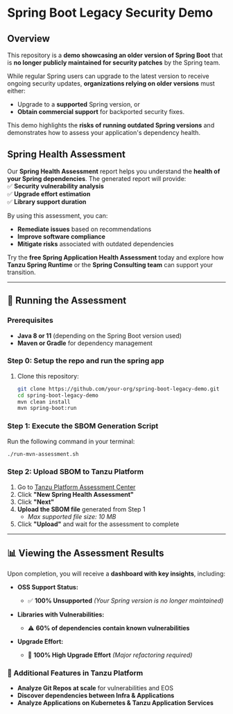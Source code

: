 # Spring Boot Legacy Security Demo  

## Overview  
This repository is a **demo showcasing an older version of Spring Boot** that is **no longer publicly maintained for security patches** by the Spring team.  

While regular Spring users can upgrade to the latest version to receive ongoing security updates, **organizations relying on older versions** must either:  
- Upgrade to a **supported** Spring version, or  
- **Obtain commercial support** for backported security fixes.  

This demo highlights the **risks of running outdated Spring versions** and demonstrates how to assess your application's dependency health.  

## Spring Health Assessment  

Our **Spring Health Assessment** report helps you understand the **health of your Spring dependencies**. The generated report will provide:  
✅ **Security vulnerability analysis**  
✅ **Upgrade effort estimation**  
✅ **Library support duration**  

By using this assessment, you can:  
- **Remediate issues** based on recommendations  
- **Improve software compliance**  
- **Mitigate risks** associated with outdated dependencies  

Try the **free Spring Application Health Assessment** today and explore how **Tanzu Spring Runtime** or the **Spring Consulting team** can support your transition.  

---

## 🚀 Running the Assessment  

### Prerequisites  
- **Java 8 or 11** (depending on the Spring Boot version used)  
- **Maven or Gradle** for dependency management  

### **Step 0: Setup the repo and run the spring app**  
1. Clone this repository:  
   ```bash
   git clone https://github.com/your-org/spring-boot-legacy-demo.git
   cd spring-boot-legacy-demo
   mvn clean install
   mvn spring-boot:run


### **Step 1: Execute the SBOM Generation Script**  
Run the following command in your terminal:  
```bash
./run-mvn-assessment.sh
```

### **Step 2: Upload SBOM to Tanzu Platform**  
1. Go to [Tanzu Platform Assessment Center](https://www.platform.tanzu.broadcom.com/assessment-center/home/assessments)  
2. Click **"New Spring Health Assessment"**  
3. Click **"Next"**  
4. **Upload the SBOM file** generated from Step 1  
   - _Max supported file size: 10 MB_  
5. Click **"Upload"** and wait for the assessment to complete  

---

## 📊 Viewing the Assessment Results  

Upon completion, you will receive a **dashboard with key insights**, including:  

- **OSS Support Status:**  
  - ✅ **100% Unsupported** _(Your Spring version is no longer maintained)_  

- **Libraries with Vulnerabilities:**  
  - ⚠️ **60% of dependencies contain known vulnerabilities**  

- **Upgrade Effort:**  
  - 🔧 **100% High Upgrade Effort** _(Major refactoring required)_  

### 🌟 Additional Features in Tanzu Platform  
- **Analyze Git Repos at scale** for vulnerabilities and EOS  
- **Discover dependencies between Infra & Applications**  
- **Analyze Applications on Kubernetes & Tanzu Application Services**  